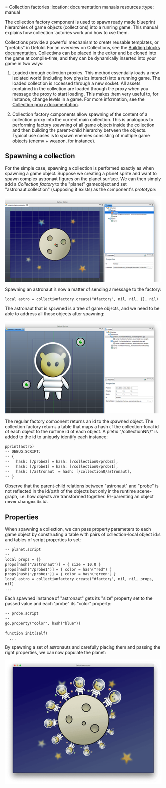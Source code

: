 = Collection factories
:location: documentation manuals resources
:type: manual

The collection factory component is used to spawn ready made blueprint hierarchies of game objects (collections) into a running game. This manual explains how collection factories work and how to use them.

Collections provide a powerful mechanism to create reusable templates, or "prefabs" in Defold. For an overview on Collections, see the [Building blocks documentation](/manuals/building-blocks#_collections). Collections can be placed in the editor and be cloned into the game at compile-time, and they can be dynamically inserted into your game in two ways:

1. Loaded through collection proxies. This method essentially loads a new isolated world (including how physics interact) into a running game. The loaded collection is accessed through a new socket. All assets contained in the collection are loaded through the proxy when you message the proxy to start loading. This makes them very useful to, for instance, change levels in a game. For more information, see the [Collection proxy documentation](/manuals/collection-proxy).

2. Collection factory components allow spawning of the content of a collection proxy into the current main collection. This is analogous to performing factory spawning of all game objects inside the collection and then building the parent-child hierarchy between the objects. Typical use cases is to spawn enemies consisting of multiple game objects (enemy + weapon, for instance).

## Spawning a collection

For the simple case, spawning a collection is performed exactly as when spawning a game object. Suppose we creating a planet sprite and want to spawn complex astronaut figures on the planet surface. We can then simply add a *Collection factory* to the "planet" gameobject and set "astronaut.collection" (supposing it exists) as the component's *prototype*:

![Collection factory](images/collection_factory/collection_factory_factory.png)

Spawning an astronaut is now a matter of sending a message to the factory:

```
local astro = collectionfactory.create("#factory", nil, nil, {}, nil)
```

The astronaut that is spawned is a tree of game objects, and we need to be able to address all those objects after spawning:

![Collection to spawn](images/collection_factory/collection_factory_collection.png)

The regular factory component returns an id to the spawned object. The collection factory returns a table that maps a hash of the collection-local id of each object to the runtime id of each object. A prefix "/collectionNN/" is added to the id to uniquely identify each instance:

```
pprint(astro)
-- DEBUG:SCRIPT:
-- {
--   hash: [/probe2] = hash: [/collection0/probe2],
--   hash: [/probe1] = hash: [/collection0/probe1],
--   hash: [/astronaut] = hash: [/collection0/astronaut],
-- }
```

Observe that the parent-child relations between "astronaut" and "probe" is not reflected in the id/path of the objects but only in the runtime scene-graph, i.e. how objects are transformed together. Re-parenting an object never changes its id.

## Properties

When spawning a collection, we can pass property parameters to each game object by constructing a table with pairs of collection-local object id:s and tables of script properties to set:

```
-- planet.script
--
local props = {}
props[hash("/astronaut")] = { size = 10.0 }
props[hash("/probe1")] = { color = hash("red") }
props[hash("/probe1")] = { color = hash("green") }
local astro = collectionfactory.create("#factory", nil, nil, props, nil)
...
```

Each spawned instance of "astronaut" gets its "size" property set to the passed value and each "probe" its "color" property:

```
-- probe.script
--
go.property("color", hash("blue"))

function init(self)
  ...
```

By spawning a set of astronauts and carefully placing them and passing the right properties, we can now populate the planet:

![Populated planet](images/collection_factory/collection_factory_game.png)

